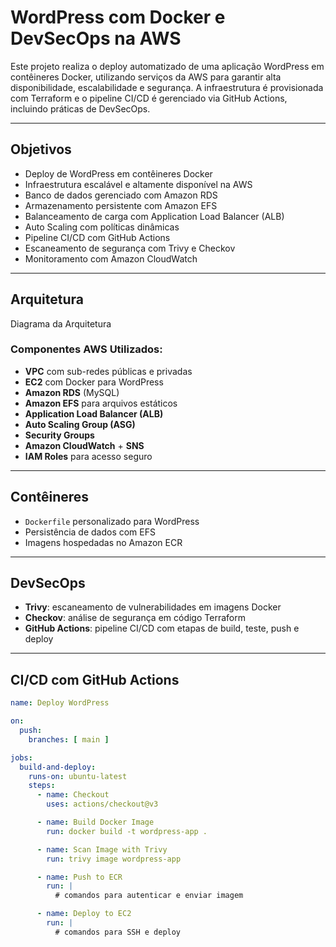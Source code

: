 

#  WordPress com Docker e DevSecOps na AWS

Este projeto realiza o deploy automatizado de uma aplicação WordPress em contêineres Docker, utilizando serviços da AWS para garantir alta disponibilidade, escalabilidade e segurança. A infraestrutura é provisionada com Terraform e o pipeline CI/CD é gerenciado via GitHub Actions, incluindo práticas de DevSecOps.

---

##  Objetivos

- Deploy de WordPress em contêineres Docker
- Infraestrutura escalável e altamente disponível na AWS
- Banco de dados gerenciado com Amazon RDS
- Armazenamento persistente com Amazon EFS
- Balanceamento de carga com Application Load Balancer (ALB)
- Auto Scaling com políticas dinâmicas
- Pipeline CI/CD com GitHub Actions
- Escaneamento de segurança com Trivy e Checkov
- Monitoramento com Amazon CloudWatch

---

##  Arquitetura

Diagrama da Arquitetura

### Componentes AWS Utilizados:

- **VPC** com sub-redes públicas e privadas
- **EC2** com Docker para WordPress
- **Amazon RDS** (MySQL)
- **Amazon EFS** para arquivos estáticos
- **Application Load Balancer (ALB)**
- **Auto Scaling Group (ASG)**
- **Security Groups**
- **Amazon CloudWatch** + **SNS**
- **IAM Roles** para acesso seguro

---

##  Contêineres

- `Dockerfile` personalizado para WordPress
- Persistência de dados com EFS
- Imagens hospedadas no Amazon ECR

---

##  DevSecOps

- **Trivy**: escaneamento de vulnerabilidades em imagens Docker
- **Checkov**: análise de segurança em código Terraform
- **GitHub Actions**: pipeline CI/CD com etapas de build, teste, push e deploy

---

##  CI/CD com GitHub Actions

```yaml
name: Deploy WordPress

on:
  push:
    branches: [ main ]

jobs:
  build-and-deploy:
    runs-on: ubuntu-latest
    steps:
      - name: Checkout
        uses: actions/checkout@v3

      - name: Build Docker Image
        run: docker build -t wordpress-app .

      - name: Scan Image with Trivy
        run: trivy image wordpress-app

      - name: Push to ECR
        run: |
          # comandos para autenticar e enviar imagem

      - name: Deploy to EC2
        run: |
          # comandos para SSH e deploy
